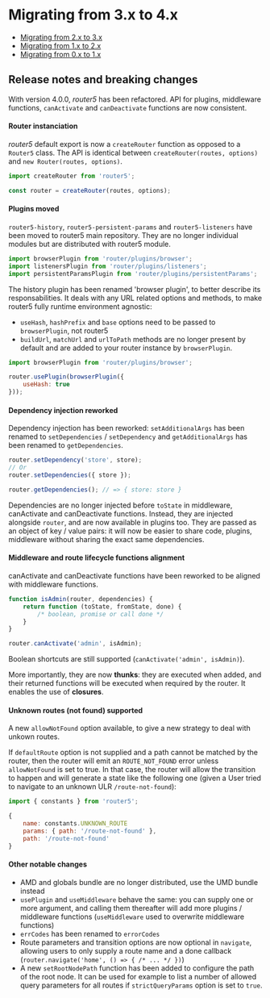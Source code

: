 # Migrating from 3.x to 4.x

- [Migrating from 2.x to 3.x](/docs/migration-3.html)
- [Migrating from 1.x to 2.x](/docs/migration-2.html)
- [Migrating from 0.x to 1.x](/docs/migration.html)


## Release notes and breaking changes

With version 4.0.0, _router5_ has been refactored. API for plugins, middleware functions, `canActivate` and `canDeactivate` functions are now consistent.

#### Router instanciation

_router5_ default export is now a `createRouter` function as opposed to a `Router5` class. The API is identical between `createRouter(routes, options)` and `new Router(routes, options)`.

```js
import createRouter from 'router5';

const router = createRouter(routes, options);
```

#### Plugins moved

`router5-history`, `router5-persistent-params` and `router5-listeners` have been moved to router5 main repository. They are no longer individual modules but are distributed with router5 module.

```js
import browserPlugin from 'router/plugins/browser';
import listenersPlugin from 'router/plugins/listeners';
import persistentParamsPlugin from 'router/plugins/persistentParams';
```

The history plugin has been renamed 'browser plugin', to better describe its responsabilities. It deals with any URL related options and methods, to make router5 fully runtime environment agnostic:
- `useHash`, `hashPrefix` and `base` options need to be passed to `browserPlugin`, not router5
- `buildUrl`, `matchUrl` and `urlToPath` methods are no longer present by default and are added to your router instance by `browserPlugin`.

```js
import browserPlugin from 'router/plugins/browser';

router.usePlugin(browserPlugin({
    useHash: true
}));
```

#### Dependency injection reworked

Dependency injection has been reworked: `setAdditionalArgs` has been renamed to `setDependencies` / `setDependency` and `getAdditionalArgs` has been renamed to `getDependencies`.

```js
router.setDependency('store', store);
// Or
router.setDependencies({ store });

router.getDependencies(); // => { store: store }
```

Dependencies are no longer injected before `toState` in middleware, canActivate and canDeactivate functions. Instead, they are injected alongside `router`, and are now available in plugins too. They are passed as an object of key / value pairs: it will now be easier to share code, plugins, middleware without sharing the exact same dependencies.


#### Middleware and route lifecycle functions alignment

canActivate and canDeactivate functions have been reworked to be aligned with middleware functions.

```js
function isAdmin(router, dependencies) {
    return function (toState, fromState, done) {
        /* boolean, promise or call done */
    }
}

router.canActivate('admin', isAdmin);
```

Boolean shortcuts are still supported (`canActivate('admin', isAdmin)`).

More importantly, they are now __thunks__: they are executed when added, and their returned functions will be executed when required by the router. It enables the use of __closures__.


#### Unknown routes (not found) supported

A new `allowNotFound` option available, to give a new strategy to deal with unkown routes.

If `defaultRoute` option is not supplied and a path cannot be matched by the router, then the router will emit an `ROUTE_NOT_FOUND` error unless `allowNotFound` is set to true. In that case, the router will allow the transition to happen and will generate a state like the following one (given a User tried to navigate to an unknown ULR `/route-not-found`):

```js
import { constants } from 'router5';

{
    name: constants.UNKNOWN_ROUTE
    params: { path: '/route-not-found' },
    path: '/route-not-found'
}
```

#### Other notable changes

* AMD and globals bundle are no longer distributed, use the UMD bundle instead
* `usePlugin` and `useMiddleware` behave the same: you can supply one or more argument, and calling them thereafter will add more plugins / middleware functions (`useMiddleware` used to overwrite middleware functions)
* `errCodes` has been renamed to `errorCodes`
* Route parameters and transition options are now optional in `navigate`, allowing users to only supply a route name and a done callback (`router.navigate('home', () => { /* ... */ })`)
* A new `setRootNodePath` function has been added to configure the path of the root node. It can be used for example to list a number of allowed query parameters for all routes if `strictQueryParams` option is set to `true`.
